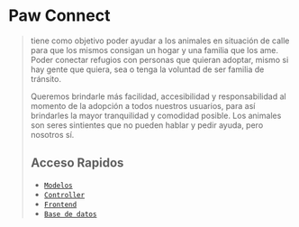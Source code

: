 # Paw Connect
>  tiene como objetivo poder ayudar a los animales en situación de calle para que los mismos consigan un hogar y una familia que los ame. Poder conectar refugios con personas que quieran adoptar, mismo si hay gente que quiera, sea o tenga la voluntad de ser familia de tránsito. 
> 
> Queremos brindarle más facilidad, accesibilidad y responsabilidad al momento de la adopción a todos nuestros usuarios, para así brindarles la mayor tranquilidad y comodidad posible. Los animales son seres sintientes que no pueden hablar y pedir ayuda, pero nosotros sí.
> ## Acceso Rapidos
> - [`Modelos`](https://github.com/Ingenieria-de-software-II-y-Practica/Paw-Connect/tree/main/src/Backend/Models)
> - [`Controller`](https://github.com/Ingenieria-de-software-II-y-Practica/Paw-Connect/tree/main/src/Backend/Controller)
> - [`Frontend`](https://github.com/Ingenieria-de-software-II-y-Practica/Paw-Connect/tree/main/src/Frontend)
> - [`Base de datos`](https://github.com/Ingenieria-de-software-II-y-Practica/Paw-Connect/tree/main/src/Backend/DB)
